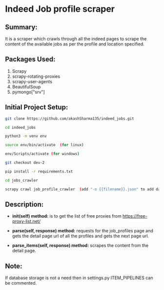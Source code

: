 # Indeed Job profile scraper

## Summary:

It is a scraper which crawls through all the indeed pages to scrape the content of the available jobs as per the profile and location specified.

## Packages Used:

1. Scrapy
2. scrapy-rotating-proxies
3. scrapy-user-agents
4. BeautifulSoup
5. pymongo["srv"]

## Initial Project Setup:

```bash
git clone https://github.com/akashSharma135/indeed_jobs.git

cd indeed_jobs

python3 -m venv env

source env/bin/activate  (for linux)

env/Scripts/activate (for windows)

git checkout dev-2

pip install -r requirements.txt

cd jobs_crawler

scrapy crawl job_profile_crawler  (add "-o {{filename}}.json" to add data in json file)
```

## Description:

* **__init__(self) method:** is to get the list of free proxies from https://free-proxy-list.net/

* **parse(self, response) method:** requests for the job_profiles page and gets the detail page url of all the profiles and gets the next page url.

* **parse_items(self, response) method:** scrapes the content from the detail page.

## Note:

If database storage is not a need then in settings.py ITEM_PIPELINES can be commented.
